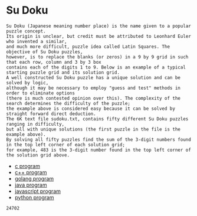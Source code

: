 # Su Doku

```
Su Doku (Japanese meaning number place) is the name given to a popular puzzle concept.
Its origin is unclear, but credit must be attributed to Leonhard Euler who invented a similar,
and much more difficult, puzzle idea called Latin Squares. The objective of Su Doku puzzles,
however, is to replace the blanks (or zeros) in a 9 by 9 grid in such that each row, column and 3 by 3 box
contains each of the digits 1 to 9. Below is an example of a typical starting puzzle grid and its solution grid.
A well constructed Su Doku puzzle has a unique solution and can be solved by logic,
although it may be necessary to employ "guess and test" methods in order to eliminate options
(there is much contested opinion over this). The complexity of the search determines the difficulty of the puzzle;
the example above is considered easy because it can be solved by straight forward direct deduction.
The 6K text file sudoku.txt, contains fifty different Su Doku puzzles ranging in difficulty,
but all with unique solutions (the first puzzle in the file is the example above).
By solving all fifty puzzles find the sum of the 3-digit numbers found in the top left corner of each solution grid;
for example, 483 is the 3-digit number found in the top left corner of the solution grid above.
```

* [c program](Problem096.c)
* [c++ program](Problem096.cpp)
* [golang program](Problem096.go)
* [java program](Problem096.java)
* [javascript program](Problem096.js)
* [python program](Problem096.py)

```
24702
```

